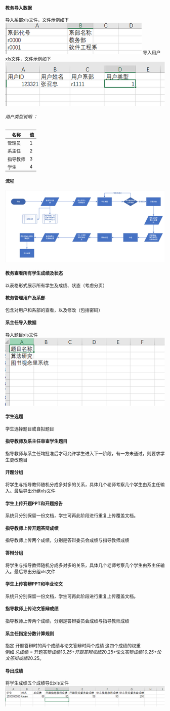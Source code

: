 ﻿#### 教务导入数据
导入系部xls文件，文件示例如下
![avatar](/img/system.png)
导入用户xls文件，文件示例如下
![avatar](/img/user.png) 
###### 用户类型说明 ：
名称|值
-|-
管理员|1
系主任|2
指导教师|3
学生|4
#### 流程
![avatar](/img/flow_chart.png) 
#### 教务查看所有学生成绩及状态
以表格形式展示所有学生及成绩、状态（考虑分页）
#### 教务管理用户及系部
包含对用户和系部的查看，以及修改（包括密码）
#### 系主任导入数据
导入题目xls文件
![avatar](/img/leader.png) 
#### 学生选题
学生选择题目或自拟题目
#### 指导教师及系主任审查学生题目
指导教师与系主任均批准后才可允许学生进入下一阶段，有一方未通过，则要求学生更改题目
#### 开题分组
将学生与指导教师随机分成多对多的关系，具体几个老师考察几个学生由系主任输入。最后导出分组xls文件
#### 学生上传开题PPT和开题报告
系统只分别保留一份文档，学生可再此阶段进行重复上传覆盖文档。
#### 指导教师上传开题答辩成绩
指导教师上传两个成绩，分别是答辩委员会成绩与指导教师成绩
#### 答辩分组
将学生与指导教师随机分成多对多的关系，具体几个老师考察几个学生由系主任输入。最后导出分组xls文件
#### 学生上传答辩PPT和毕业论文
系统只分别保留一份文档，学生可再此阶段进行重复上传覆盖文档。
#### 指导教师上传论文答辩成绩
指导教师上传两个成绩，分别是答辩委员会成绩与指导教师成绩
#### 系主任指定分数计算规则
指定 开题答辩时的两个成绩与论文答辩时两个成绩  这四个成绩的权重  
例如  总成绩 = 开题答辩成绩1*0.25+开题答辩成绩2*0.25+论文答辩成绩1*0.25+论文答辩成绩2*0.25。
#### 导出成绩
将学生成绩五个成绩导出xls文件
![avatar](/img/grade.png) 